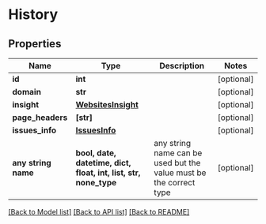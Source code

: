 # History


## Properties
Name | Type | Description | Notes
------------ | ------------- | ------------- | -------------
**id** | **int** |  | [optional] 
**domain** | **str** |  | [optional] 
**insight** | [**WebsitesInsight**](WebsitesInsight.md) |  | [optional] 
**page_headers** | **[str]** |  | [optional] 
**issues_info** | [**IssuesInfo**](IssuesInfo.md) |  | [optional] 
**any string name** | **bool, date, datetime, dict, float, int, list, str, none_type** | any string name can be used but the value must be the correct type | [optional]

[[Back to Model list]](../README.md#documentation-for-models) [[Back to API list]](../README.md#documentation-for-api-endpoints) [[Back to README]](../README.md)


